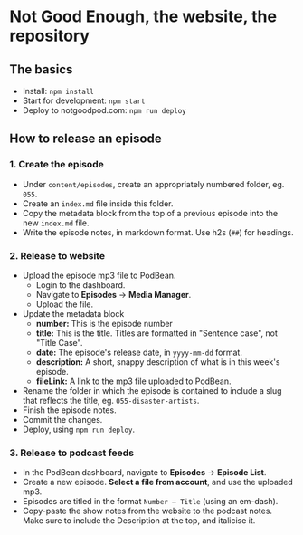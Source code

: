 # Not Good Enough, the website, the repository

## The basics

- Install: `npm install`
- Start for development: `npm start`
- Deploy to notgoodpod.com: `npm run deploy`

## How to release an episode

### 1. Create the episode

- Under `content/episodes`, create an appropriately numbered folder, eg. `055`.
- Create an `index.md` file inside this folder.
- Copy the metadata block from the top of a previous episode into the new `index.md` file.
- Write the episode notes, in markdown format. Use h2s (`##`) for headings.

### 2. Release to website

- Upload the episode mp3 file to PodBean.
    - Login to the dashboard.
    - Navigate to **Episodes** -> **Media Manager**.
    - Upload the file.
- Update the metadata block
    - **number:** This is the episode number
    - **title:** This is the title. Titles are formatted in "Sentence case", not "Title Case".
    - **date:** The episode's release date, in `yyyy-mm-dd` format.
    - **description:** A short, snappy description of what is in this week's episode.
    - **fileLink:** A link to the mp3 file uploaded to PodBean.
- Rename the folder in which the episode is contained to include a slug that reflects the title, eg. `055-disaster-artists`.
- Finish the episode notes.
- Commit the changes.
- Deploy, using `npm run deploy`.

### 3. Release to podcast feeds

- In the PodBean dashboard, navigate to **Episodes** -> **Episode List**.
- Create a new episode. **Select a file from account**, and use the uploaded mp3.
- Episodes are titled in the format `Number — Title` (using an em-dash).
- Copy-paste the show notes from the website to the podcast notes. Make sure to include the Description at the top, and italicise it.